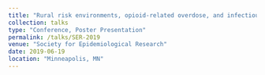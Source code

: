```yaml
---
title: "Rural risk environments, opioid-related overdose, and infectious diseases: a multidimensional, spatial perspective"
collection: talks
type: "Conference, Poster Presentation"
permalink: /talks/SER-2019
venue: "Society for Epidemiological Research"
date: 2019-06-19
location: "Minneapolis, MN"
---
```

